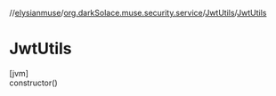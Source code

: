 //[elysianmuse](../../../index.md)/[org.darkSolace.muse.security.service](../index.md)/[JwtUtils](index.md)/[JwtUtils](-jwt-utils.md)

# JwtUtils

[jvm]\
constructor()
